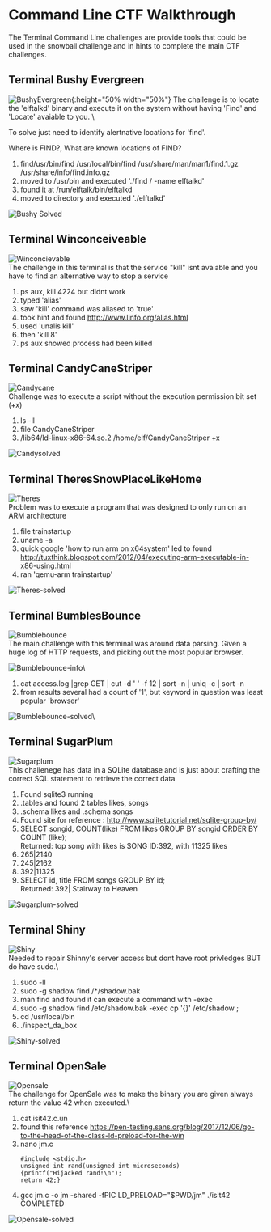# Command Line CTF Walkthrough
The Terminal Command Line challenges are provide tools that could be used in the snowball 
challenge and in hints to complete the main CTF challenges.

## Terminal Bushy Evergreen
![BushyEvergreen](/Images/1-Terminalbushyevergreen.png){:height="50% width="50%"}
The challenge is to locate the 'elftalkd' binary and execute it on the system
without having 'Find' and 'Locate' avaiable to you. \

To solve just need to identify alertnative locations for 'find'.

Where is FIND?, What are known locations of FIND?
1. find/usr/bin/find /usr/local/bin/find /usr/share/man/man1/find.1.gz /usr/share/info/find.info.gz
2. moved to /usr/bin and executed './find / -name elftalkd'
3. found it at /run/elftalk/bin/elftalkd
4. moved to directory and executed './elftalkd'

![Bushy Solved](/Images/2-Terminalbushyeverygreen-solved.png)

## Terminal Winconceiveable
![Winconcievable](/Images/3-Terminalwinconceiveaable.png)\
The challenge in this terminal is that the service "kill" isnt avaiable and you have 
to find an alternative way to stop a service

1. ps aux, kill 4224 but didnt work
2. typed 'alias'
3. saw 'kill' command was aliased to 'true'
4. took hint and found http://www.linfo.org/alias.html
5. used 'unalis kill'
6. then 'kill 8'
7. ps aux showed process had been killed


## Terminal CandyCaneStriper
![Candycane](/Images/4-Terminalcandycanestriper.png)\
Challenge was to execute a script without the execution permission bit set (+x)
1. ls -ll
2. file CandyCaneStriper
3. /lib64/ld-linux-x86-64.so.2 /home/elf/CandyCaneStriper +x 


![Candysolved](/Images/5-Terminalcandycanestriper-solved.png)

## Terminal TheresSnowPlaceLikeHome
![Theres](/Images/6-Terminaltheressnowplacelikehome.png)\
Problem was to execute a program that was designed to only run on an ARM 
architecture
1. file trainstartup
2. uname -a
3. quick google 'how to run arm on x64system' led to 
found http://tuxthink.blogspot.com/2012/04/executing-arm-executable-in-x86-using.html
4. ran 'qemu-arm trainstartup'

![Theres-solved](/Images/7-Terminaltheressnowplacelikehome-solved.png)

## Terminal BumblesBounce
![Bumblebounce](/Images/8-Terminalbumblesbounce.png)\
The main challenge with this terminal was around data parsing. Given a huge log of 
HTTP requests, and picking out the most popular browser.

![Bumblebounce-info](/Images/9-Terminalbumblesbounce.png)\

1. cat access.log |grep GET | cut -d ' ' -f 12 | sort -n | uniq -c | sort -n
2. from results several had a count of  '1', but keyword in question was least popular 'browser'

![Bumblebounce-solved](/Images/10-Terminalbumblesbounce-solved.png)\

## Terminal SugarPlum
![Sugarplum](/Images/11-Terminal-Sugarplum.png)\
This challenege has data in a SQLite database and is just about crafting the correct SQL statement
to retrieve the correct data

1. Found sqlite3 running
2. .tables and found 2 tables likes, songs
3. .schema likes and .schema songs
4. Found site for reference : http://www.sqlitetutorial.net/sqlite-group-by/
5. SELECT songid, COUNT(like) FROM likes GROUP BY songid ORDER BY COUNT (like);\
    Returned: top song with likes is SONG ID:392, with 11325 likes
6. 265|2140
7. 245|2162
8. 392|11325
9. SELECT id, title FROM songs GROUP BY id;\
 Returned: 392| Stairway to Heaven

![Sugarplum-solved](/Images/12-Terminalsugarplum-solved.png)
## Terminal Shiny
![Shiny](/Images/13-Terminalshiny.png)\
Needed to repair Shinny's server access but dont have root privledges BUT do have sudo.\
1. sudo -ll
2. sudo -g shadow find /*/shadow.bak
3. man find and found it can execute a command with -exec
4. sudo -g shadow find /etc/shadow.bak -exec cp '{}' /etc/shadow \;
5. cd /usr/local/bin
6. ./inspect_da_box

![Shiny-solved](/Images/14-Terminalshinny-solved.png)

## Terminal OpenSale
![Opensale](/Images/15-Terminalopensale.png)\
The challenge for OpenSale was to make the binary you are given always return the value 42
when executed.\

1. cat isit42.c.un
2. found this reference
https://pen-testing.sans.org/blog/2017/12/06/go-to-the-head-of-the-class-ld-preload-for-the-win 
3. nano jm.c
    ```
    #include <stdio.h>
    unsigned int rand(unsigned int microseconds) 
    {printf("Hijacked rand!\n");
    return 42;}
   ```
4. gcc jm.c -o jm -shared -fPIC
LD_PRELOAD="$PWD/jm" ./isit42
COMPLETED

![Opensale-solved](/Images/16-Terminalopenslae-solved.png)

